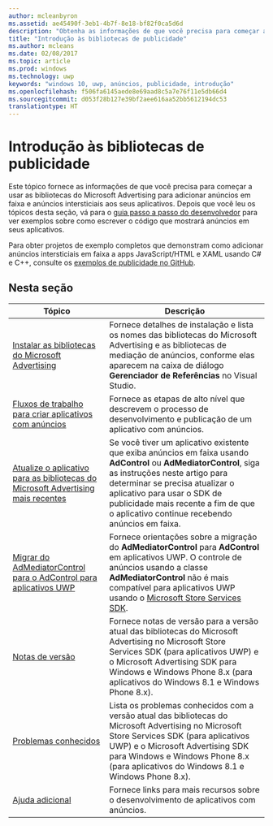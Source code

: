 ```yaml
---
author: mcleanbyron
ms.assetid: ae45490f-3eb1-4b7f-8e18-bf82f0ca5d6d
description: "Obtenha as informações de que você precisa para começar a usar as bibliotecas do Microsoft Advertising para adicionar anúncios em faixa e anúncios intersticiais aos seus aplicativos."
title: "Introdução às bibliotecas de publicidade"
ms.author: mcleans
ms.date: 02/08/2017
ms.topic: article
ms.prod: windows
ms.technology: uwp
keywords: "windows 10, uwp, anúncios, publicidade, introdução"
ms.openlocfilehash: f506fa6145aede8e69aad8c5a7e76f11e5db66d4
ms.sourcegitcommit: d053f28b127e39bf2aee616aa52bb5612194dc53
translationtype: HT
---
```

# <a name="get-started-with-the-advertising-libraries"></a>Introdução às bibliotecas de publicidade




Este tópico fornece as informações de que você precisa para começar a usar as bibliotecas do Microsoft Advertising para adicionar anúncios em faixa e anúncios intersticiais aos seus aplicativos. Depois que você leu os tópicos desta seção, vá para o [guia passo a passo do desenvolvedor](developer-walkthroughs.md) para ver exemplos sobre como escrever o código que mostrará anúncios em seus aplicativos.

Para obter projetos de exemplo completos que demonstram como adicionar anúncios intersticiais em faixa a apps JavaScript/HTML e XAML usando C# e C++, consulte os [exemplos de publicidade no GitHub](http://aka.ms/githubads).

 

## <a name="in-this-section"></a>Nesta seção

| Tópico                                                                                                       | Descrição                 |
|-------------------------------------------------------------------------------------------------------------|-----------------------------|
| [Instalar as bibliotecas do Microsoft Advertising](install-the-microsoft-advertising-libraries.md) |  Fornece detalhes de instalação e lista os nomes das bibliotecas do Microsoft Advertising e as bibliotecas de mediação de anúncios, conforme elas aparecem na caixa de diálogo **Gerenciador de Referências** no Visual Studio.  |
| [Fluxos de trabalho para criar aplicativos com anúncios](workflows-for-creating-apps-with-ads.md)     |  Fornece as etapas de alto nível que descrevem o processo de desenvolvimento e publicação de um aplicativo com anúncios.   |
| [Atualize o aplicativo para as bibliotecas do Microsoft Advertising mais recentes](update-your-app-to-the-latest-advertising-libraries.md)  | Se você tiver um aplicativo existente que exiba anúncios em faixa usando **AdControl** ou **AdMediatorControl**, siga as instruções neste artigo para determinar se precisa atualizar o aplicativo para usar o SDK de publicidade mais recente a fim de que o aplicativo continue recebendo anúncios em faixa.  |
| [Migrar do AdMediatorControl para o AdControl para aplicativos UWP](migrate-from-admediatorcontrol-to-adcontrol.md)  | Fornece orientações sobre a migração do **AdMediatorControl** para **AdControl** em aplicativos UWP. O controle de anúncios usando a classe **AdMediatorControl** não é mais compatível para aplicativos UWP usando o [Microsoft Store Services SDK](http://aka.ms/store-em-sdk).   |
| [Notas de versão](release-notes-for-the-advertising-libraries.md)         |  Fornece notas de versão para a versão atual das bibliotecas do Microsoft Advertising no Microsoft Store Services SDK (para aplicativos UWP) e o Microsoft Advertising SDK para Windows e Windows Phone 8.x (para aplicativos do Windows 8.1 e Windows Phone 8.x).   |
| [Problemas conhecidos](known-issues-for-the-advertising-libraries.md)      |  Lista os problemas conhecidos com a versão atual das bibliotecas do Microsoft Advertising no Microsoft Store Services SDK (para aplicativos UWP) e o Microsoft Advertising SDK para Windows e Windows Phone 8.x (para aplicativos do Windows 8.1 e Windows Phone 8.x).   |
| [Ajuda adicional](additional-help.md)                                    |   Fornece links para mais recursos sobre o desenvolvimento de aplicativos com anúncios.  |


 

 
